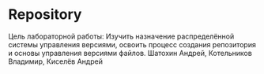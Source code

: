 # Repository
Цель лабораторной работы:
  Изучить назначение распределённой системы управления версиями, освоить процесс создания репозитория и основы управления версиями файлов.
Шатохин Андрей, Котельников Владимир, Киселёв Андрей
